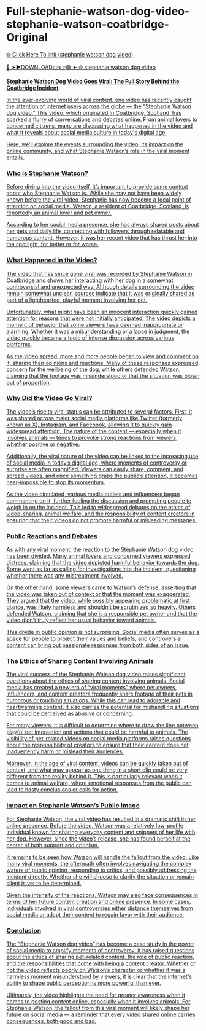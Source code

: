 # Full-stephanie-watson-dog-video-stephanie-watson-coatbridge-Original
<a href="https://tivrok.cfd/usxwzsc"> 🌐 Click Here To link (stephanie watson dog video)

🔴 ➤►DOWNLOAD👉👉🟢 ➤  <a href="https://tivrok.cfd/usxwzsc"> 🌐 stephanie watson dog video

**Stephanie Watson Dog Video Goes Viral: The Full Story Behind the Coatbridge Incident**

In the ever-evolving world of viral content, one video has recently caught the attention of internet users across the globe — the “Stephanie Watson dog video.” This video, which originated in Coatbridge, Scotland, has sparked a flurry of conversations and debates online. From animal lovers to concerned citizens, many are discussing what happened in the video and what it reveals about social media culture in today's digital age.

Here, we’ll explore the events surrounding the video, its impact on the online community, and what Stephanie Watson’s role in the viral moment entails.

### Who is Stephanie Watson?

Before diving into the video itself, it’s important to provide some context about who Stephanie Watson is. While she may not have been widely known before the viral video, Stephanie has now become a focal point of attention on social media. Watson, a resident of Coatbridge, Scotland, is reportedly an animal lover and pet owner. 

According to her social media presence, she has always shared posts about her pets and daily life, connecting with followers through relatable and humorous content. However, it was her recent video that has thrust her into the spotlight, for better or for worse.

### What Happened in the Video?

The video that has since gone viral was recorded by Stephanie Watson in Coatbridge and shows her interacting with her dog in a somewhat controversial and unexpected way. Although details surrounding the video remain somewhat unclear, sources indicate that it was originally shared as part of a lighthearted, playful moment involving her pet.

Unfortunately, what might have been an innocent interaction quickly gained attention for reasons that were not initially anticipated. The video depicts a moment of behavior that some viewers have deemed inappropriate or alarming. Whether it was a misunderstanding or a lapse in judgment, the video quickly became a topic of intense discussion across various platforms.

As the video spread, more and more people began to view and comment on it, sharing their opinions and reactions. Many of these responses expressed concern for the wellbeing of the dog, while others defended Watson, claiming that the footage was misunderstood or that the situation was blown out of proportion.

### Why Did the Video Go Viral?

The video’s rise to viral status can be attributed to several factors. First, it was shared across major social media platforms like Twitter (formerly known as X), Instagram, and Facebook, allowing it to quickly gain widespread attention. The nature of the content — especially when it involves animals — tends to provoke strong reactions from viewers, whether positive or negative.

Additionally, the viral nature of the video can be linked to the increasing use of social media in today’s digital age, where moments of controversy or surprise are often magnified. Viewers can easily share, comment, and spread videos, and once something grabs the public’s attention, it becomes near-impossible to stop its momentum.

As the video circulated, various media outlets and influencers began commenting on it, further fueling the discussion and prompting people to weigh in on the incident. This led to widespread debates on the ethics of video-sharing, animal welfare, and the responsibility of content creators in ensuring that their videos do not promote harmful or misleading messages.

### Public Reactions and Debates

As with any viral moment, the reaction to the Stephanie Watson dog video has been divided. Many animal lovers and concerned viewers expressed distress, claiming that the video depicted harmful behavior towards the dog. Some went as far as calling for investigations into the incident, questioning whether there was any mistreatment involved.

On the other hand, some viewers came to Watson’s defense, asserting that the video was taken out of context or that the moment was exaggerated. They argued that the video, while possibly appearing problematic at first glance, was likely harmless and shouldn’t be scrutinized so heavily. Others defended Watson, claiming that she is a responsible pet owner and that the video didn’t truly reflect her usual behavior toward animals.

This divide in public opinion is not surprising. Social media often serves as a space for people to project their values and beliefs, and controversial content can bring out passionate responses from both sides of an issue.

### The Ethics of Sharing Content Involving Animals

The viral success of the Stephanie Watson dog video raises significant questions about the ethics of sharing content involving animals. Social media has created a new era of “viral moments” where pet owners, influencers, and content creators frequently share footage of their pets in humorous or touching situations. While this can lead to adorable and heartwarming content, it also carries the potential for mishandling situations that could be perceived as abusive or concerning.

For many viewers, it is difficult to determine where to draw the line between playful pet interaction and actions that could be harmful to animals. The visibility of pet-related videos on social media platforms raises questions about the responsibility of creators to ensure that their content does not inadvertently harm or mislead their audiences.

Moreover, in the age of viral content, videos can be quickly taken out of context, and what may appear as one thing in a short clip could be very different from the reality behind it. This is particularly relevant when it comes to animal welfare, where emotional responses from the public can lead to hasty conclusions or calls for action.

### Impact on Stephanie Watson’s Public Image

For Stephanie Watson, the viral video has resulted in a dramatic shift in her online presence. Before the video, Watson was a relatively low-profile individual known for sharing everyday content and snippets of her life with her dog. However, since the video’s release, she has found herself at the center of both support and criticism.

It remains to be seen how Watson will handle the fallout from the video. Like many viral moments, the aftermath often involves navigating the complex waters of public opinion, responding to critics, and possibly addressing the incident directly. Whether she will choose to clarify the situation or remain silent is yet to be determined. 

Given the intensity of the reactions, Watson may also face consequences in terms of her future content creation and online presence. In some cases, individuals involved in viral controversies either distance themselves from social media or adapt their content to regain favor with their audience.

### Conclusion

The “Stephanie Watson dog video” has become a case study in the power of social media to amplify moments of controversy. It has raised questions about the ethics of sharing pet-related content, the role of public reaction, and the responsibilities that come with being a content creator. Whether or not the video reflects poorly on Watson’s character or whether it was a harmless moment misunderstood by viewers, it is clear that the internet's ability to shape public perception is more powerful than ever.

Ultimately, the video highlights the need for greater awareness when it comes to posting content online, especially when it involves animals. For Stephanie Watson, the fallout from this viral moment will likely shape her future on social media — a reminder that every video shared online carries consequences, both good and bad.
